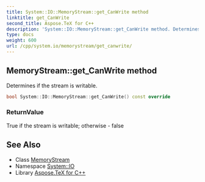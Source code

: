 ```yaml
---
title: System::IO::MemoryStream::get_CanWrite method
linktitle: get_CanWrite
second_title: Aspose.TeX for C++
description: 'System::IO::MemoryStream::get_CanWrite method. Determines if the stream is writable in C++.'
type: docs
weight: 600
url: /cpp/system.io/memorystream/get_canwrite/
---
```

## MemoryStream::get_CanWrite method


Determines if the stream is writable.

```cpp
bool System::IO::MemoryStream::get_CanWrite() const override
```


### ReturnValue

True if the stream is writable; otherwise - false

## See Also

* Class [MemoryStream](../)
* Namespace [System::IO](../../)
* Library [Aspose.TeX for C++](../../../)
